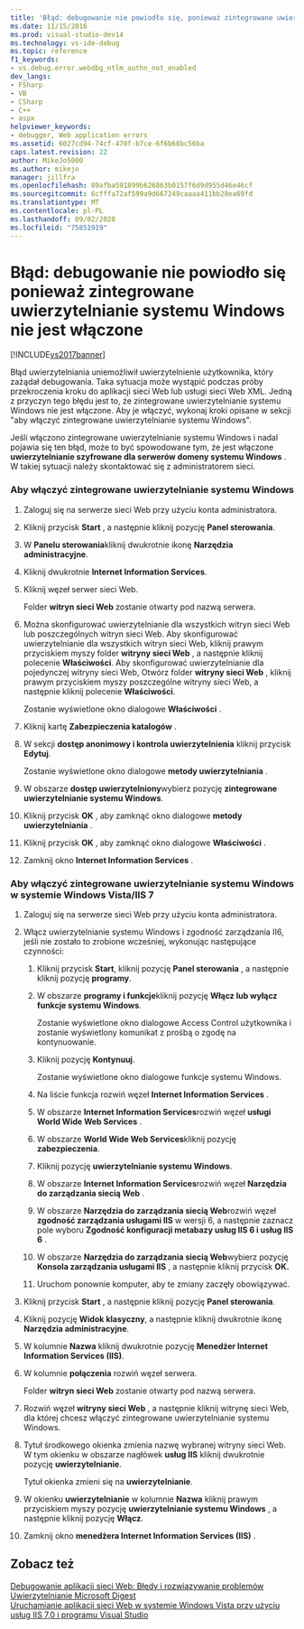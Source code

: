 ```yaml
---
title: 'Błąd: debugowanie nie powiodło się, ponieważ zintegrowane uwierzytelnianie systemu Windows nie jest włączone | Microsoft Docs'
ms.date: 11/15/2016
ms.prod: visual-studio-dev14
ms.technology: vs-ide-debug
ms.topic: reference
f1_keywords:
- vs.debug.error.webdbg_ntlm_authn_not_enabled
dev_langs:
- FSharp
- VB
- CSharp
- C++
- aspx
helpviewer_keywords:
- debugger, Web application errors
ms.assetid: 6027cd94-74cf-470f-b7ce-6f6b68bc56ba
caps.latest.revision: 22
author: MikeJo5000
ms.author: mikejo
manager: jillfra
ms.openlocfilehash: 89afba591899b626863b0157f6d9d955d46e46cf
ms.sourcegitcommit: 6cfffa72af599a9d667249caaaa411bb28ea69fd
ms.translationtype: MT
ms.contentlocale: pl-PL
ms.lasthandoff: 09/02/2020
ms.locfileid: "75851919"
---
```

# <a name="error-debugging-failed-because-integrated-windows-authentication-is-not-enabled"></a>Błąd: debugowanie nie powiodło się ponieważ zintegrowane uwierzytelnianie systemu Windows nie jest włączone
[!INCLUDE[vs2017banner](../includes/vs2017banner.md)]

Błąd uwierzytelniania uniemożliwił uwierzytelnienie użytkownika, który zażądał debugowania. Taka sytuacja może wystąpić podczas próby przekroczenia kroku do aplikacji sieci Web lub usługi sieci Web XML. Jedną z przyczyn tego błędu jest to, że zintegrowane uwierzytelnianie systemu Windows nie jest włączone. Aby je włączyć, wykonaj kroki opisane w sekcji "aby włączyć zintegrowane uwierzytelnianie systemu Windows".  
  
 Jeśli włączono zintegrowane uwierzytelnianie systemu Windows i nadal pojawia się ten błąd, może to być spowodowane tym, że jest włączone **uwierzytelnianie szyfrowane dla serwerów domeny systemu Windows** . W takiej sytuacji należy skontaktować się z administratorem sieci.  
  
### <a name="to-enable-integrated-windows-authentication"></a>Aby włączyć zintegrowane uwierzytelnianie systemu Windows  
  
1. Zaloguj się na serwerze sieci Web przy użyciu konta administratora.  
  
2. Kliknij przycisk **Start** , a następnie kliknij pozycję **Panel sterowania**.  
  
3. W **Panelu sterowania**kliknij dwukrotnie ikonę **Narzędzia administracyjne**.  
  
4. Kliknij dwukrotnie **Internet Information Services**.  
  
5. Kliknij węzeł serwer sieci Web.  
  
     Folder **witryn sieci Web** zostanie otwarty pod nazwą serwera.  
  
6. Można skonfigurować uwierzytelnianie dla wszystkich witryn sieci Web lub poszczególnych witryn sieci Web. Aby skonfigurować uwierzytelnianie dla wszystkich witryn sieci Web, kliknij prawym przyciskiem myszy folder **witryny sieci Web** , a następnie kliknij polecenie **Właściwości**. Aby skonfigurować uwierzytelnianie dla pojedynczej witryny sieci Web, Otwórz folder **witryny sieci Web** , kliknij prawym przyciskiem myszy poszczególne witryny sieci Web, a następnie kliknij polecenie **Właściwości**.  
  
     Zostanie wyświetlone okno dialogowe **Właściwości** .  
  
7. Kliknij kartę **Zabezpieczenia katalogów** .  
  
8. W sekcji **dostęp anonimowy i kontrola uwierzytelnienia** kliknij przycisk **Edytuj**.  
  
     Zostanie wyświetlone okno dialogowe **metody uwierzytelniania** .  
  
9. W obszarze **dostęp uwierzytelniony**wybierz pozycję **zintegrowane uwierzytelnianie systemu Windows**.  
  
10. Kliknij przycisk **OK** , aby zamknąć okno dialogowe **metody uwierzytelniania** .  
  
11. Kliknij przycisk **OK** , aby zamknąć okno dialogowe **Właściwości** .  
  
12. Zamknij okno **Internet Information Services** .  
  
### <a name="to-enable-integrated-windows-authentication-in-windows-vistaiis-7"></a>Aby włączyć zintegrowane uwierzytelnianie systemu Windows w systemie Windows Vista/IIS 7  
  
1. Zaloguj się na serwerze sieci Web przy użyciu konta administratora.  
  
2. Włącz uwierzytelnianie systemu Windows i zgodność zarządzania II6, jeśli nie zostało to zrobione wcześniej, wykonując następujące czynności:  
  
    1. Kliknij przycisk **Start**, kliknij pozycję **Panel sterowania** , a następnie kliknij pozycję **programy**.  
  
    2. W obszarze **programy i funkcje**kliknij pozycję **Włącz lub wyłącz funkcje systemu Windows**.  
  
         Zostanie wyświetlone okno dialogowe Access Control użytkownika i zostanie wyświetlony komunikat z prośbą o zgodę na kontynuowanie.  
  
    3. Kliknij pozycję **Kontynuuj**.  
  
         Zostanie wyświetlone okno dialogowe funkcje systemu Windows.  
  
    4. Na liście funkcja rozwiń węzeł **Internet Information Services** .  
  
    5. W obszarze **Internet Information Services**rozwiń węzeł **usługi World Wide Web Services** .  
  
    6. W obszarze **World Wide Web Services**kliknij pozycję **zabezpieczenia**.  
  
    7. Kliknij pozycję **uwierzytelnianie systemu Windows**.  
  
    8. W obszarze **Internet Information Services**rozwiń węzeł **Narzędzia do zarządzania siecią Web** .  
  
    9. W obszarze **Narzędzia do zarządzania siecią Web**rozwiń węzeł **zgodność zarządzania usługami IIS** w wersji 6, a następnie zaznacz pole wyboru **Zgodność konfiguracji metabazy usług IIS 6 i usług IIS 6** .  
  
    10. W obszarze **Narzędzia do zarządzania siecią Web**wybierz pozycję **Konsola zarządzania usługami IIS** , a następnie kliknij przycisk **OK.**  
  
    11. Uruchom ponownie komputer, aby te zmiany zaczęły obowiązywać.  
  
3. Kliknij przycisk **Start** , a następnie kliknij pozycję **Panel sterowania**.  
  
4. Kliknij pozycję **Widok klasyczny**, a następnie kliknij dwukrotnie ikonę **Narzędzia administracyjne**.  
  
5. W kolumnie **Nazwa** kliknij dwukrotnie pozycję **Menedżer Internet Information Services (IIS)**.  
  
6. W kolumnie **połączenia** rozwiń węzeł serwera.  
  
     Folder **witryn sieci Web** zostanie otwarty pod nazwą serwera.  
  
7. Rozwiń węzeł **witryny sieci Web** , a następnie kliknij witrynę sieci Web, dla której chcesz włączyć zintegrowane uwierzytelnianie systemu Windows.  
  
8. Tytuł środkowego okienka zmienia nazwę wybranej witryny sieci Web. W tym okienku w obszarze nagłówek **usług IIS** kliknij dwukrotnie pozycję **uwierzytelnianie**.  
  
     Tytuł okienka zmieni się na **uwierzytelnianie**.  
  
9. W okienku **uwierzytelnianie** w kolumnie **Nazwa** kliknij prawym przyciskiem myszy pozycję **uwierzytelnianie systemu Windows** , a następnie kliknij pozycję **Włącz**.  
  
10. Zamknij okno **menedżera Internet Information Services (IIS)** .  
  
## <a name="see-also"></a>Zobacz też  
 [Debugowanie aplikacji sieci Web: Błędy i rozwiązywanie problemów](../debugger/debugging-web-applications-errors-and-troubleshooting.md)   
 [Uwierzytelnianie Microsoft Digest](https://msdn2.microsoft.com/library/Aa378744.aspx)   
 [Uruchamianie aplikacji sieci Web w systemie Windows Vista przy użyciu usług IIS 7,0 i programu Visual Studio](https://msdn.microsoft.com/library/262a82ac-dd0e-4096-86c6-fb463e88be66)
